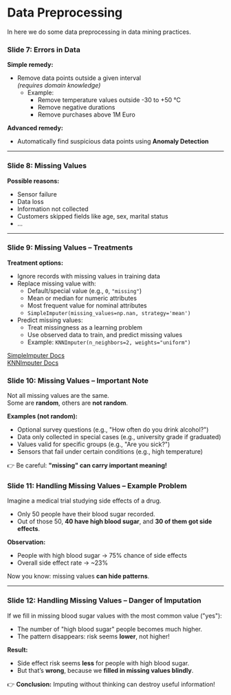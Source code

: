 # Data Preprocessing

In here we do some data preprocessing in data mining practices.

### Slide 7: Errors in Data

**Simple remedy:**
- Remove data points outside a given interval  
  *(requires domain knowledge)*
  - Example:  
    - Remove temperature values outside -30 to +50 °C  
    - Remove negative durations  
    - Remove purchases above 1M Euro  

**Advanced remedy:**
- Automatically find suspicious data points using **Anomaly Detection**

---

### Slide 8: Missing Values

**Possible reasons:**
- Sensor failure  
- Data loss  
- Information not collected  
- Customers skipped fields like age, sex, marital status  
- ...

---

### Slide 9: Missing Values – Treatments

**Treatment options:**
- Ignore records with missing values in training data  
- Replace missing value with:
  - Default/special value (e.g., `0`, `"missing"`)
  - Mean or median for numeric attributes  
  - Most frequent value for nominal attributes  
  - `SimpleImputer(missing_values=np.nan, strategy='mean')`
- Predict missing values:
  - Treat missingness as a learning problem  
  - Use observed data to train, and predict missing values  
  - Example: `KNNImputer(n_neighbors=2, weights="uniform")`

[SimpleImputer Docs](https://scikit-learn.org/1.5/modules/generated/sklearn.impute.SimpleImputer.html)  
[KNNImputer Docs](https://scikit-learn.org/1.5/modules/generated/sklearn.impute.KNNImputer.html)


### Slide 10: Missing Values – Important Note

Not all missing values are the same.  
Some are **random**, others are **not random**.

**Examples (not random):**
- Optional survey questions (e.g., "How often do you drink alcohol?")
- Data only collected in special cases (e.g., university grade if graduated)
- Values valid for specific groups (e.g., "Are you sick?")
- Sensors that fail under certain conditions (e.g., high temperature)

👉 Be careful: **"missing" can carry important meaning!**

### Slide 11: Handling Missing Values – Example Problem

Imagine a medical trial studying side effects of a drug.  
- Only 50 people have their blood sugar recorded.
- Out of those 50, **40 have high blood sugar**, and **30 of them got side effects**.

**Observation:**
- People with high blood sugar → 75% chance of side effects  
- Overall side effect rate → ~23%

Now you know: missing values **can hide patterns**.

---

### Slide 12: Handling Missing Values – Danger of Imputation

If we fill in missing blood sugar values with the most common value ("yes"):
- The number of "high blood sugar" people becomes much higher.
- The pattern disappears: risk seems **lower**, not higher!

**Result:**
- Side effect risk seems **less** for people with high blood sugar.
- But that’s **wrong**, because we **filled in missing values blindly**.

👉 **Conclusion:** Imputing without thinking can destroy useful information!
